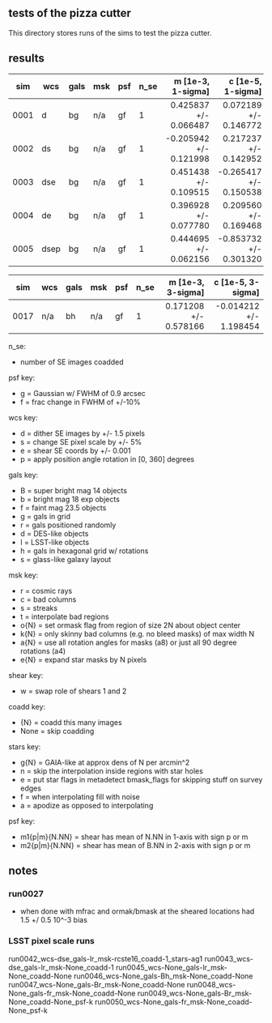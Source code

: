 ## tests of the pizza cutter

This directory stores runs of the sims to test the pizza cutter.

## results

| sim  | wcs  | gals | msk | psf | n_se | m [1e-3, 1-sigma]       | c [1e-5, 1-sigma]       |
| ---  | ---  | ---  | --- | --- | ---  | ---:                    | ---:                    |
| 0001 | d    | bg   | n/a | gf  | 1    |  0.425837 +/-  0.066487 |  0.072189 +/-  0.146772 |
| 0002 | ds   | bg   | n/a | gf  | 1    | -0.205942 +/-  0.121998 |  0.217237 +/-  0.142952 |
| 0003 | dse  | bg   | n/a | gf  | 1    |  0.451438 +/-  0.109515 | -0.265417 +/-  0.150538 |
| 0004 | de   | bg   | n/a | gf  | 1    |  0.396928 +/-  0.077780 |  0.209560 +/-  0.169468 |
| 0005 | dsep | bg   | n/a | gf  | 1    |  0.444695 +/-  0.062156 | -0.853732 +/-  0.301320 |


| sim  | wcs  | gals | msk | psf | n_se | m [1e-3, 3-sigma]       | c [1e-5, 3-sigma]       |
| ---  | ---  | ---  | --- | --- | ---  | ---:                    | ---:                    |
| 0017 | n/a  | bh   | n/a | gf  | 1    |  0.171208 +/-  0.578166 | -0.014212 +/-  1.198454 |


n_se:

 - number of SE images coadded

psf key:

 - g = Gaussian w/ FWHM of 0.9 arcsec
 - f = frac change in FWHM of +/-10%

wcs key:

 - d = dither SE images by +/- 1.5 pixels
 - s = change SE pixel scale by +/- 5%
 - e = shear SE coords by +/- 0.001
 - p = apply position angle rotation in [0, 360] degrees

gals key:

 - B = super bright mag 14 objects
 - b = bright mag 18 exp objects
 - f = faint mag 23.5 objects
 - g = gals in grid
 - r = gals positioned randomly
 - d = DES-like objects
 - l = LSST-like objects
 - h = gals in hexagonal grid w/ rotations
 - s = glass-like galaxy layout

msk key:

 - r = cosmic rays
 - c = bad columns
 - s = streaks
 - t = interpolate bad regions
 - o{N} = set ormask flag from region of size 2N about object center
 - k{N} = only skinny bad columns (e.g. no bleed masks) of max width N
 - a{N} = use all rotation angles for masks (a8) or just all 90 degree rotations (a4)
 - e{N} = expand star masks by N pixels

shear key:

 - w = swap role of shears 1 and 2

coadd key:

 - {N} = coadd this many images
 - None = skip coadding

stars key:

 - g{N} = GAIA-like at approx dens of N per arcmin^2
 - n = skip the interpolation inside regions with star holes
 - e = put star flags in metadetect bmask_flags for skipping stuff on survey edges
 - f = when interpolating fill with noise
 - a = apodize as opposed to interpolating

psf key:
 - m1{p|m}{N.NN} = shear has mean of N.NN in 1-axis with sign p or m
 - m2{p|m}{N.NN} = shear has mean of B.NN in 2-axis with sign p or m

## notes

### run0027
  - when done with mfrac and ormak/bmask at the sheared locations had 1.5 +/ 0.5 10^-3 bias

### LSST pixel scale runs

  run0042_wcs-dse_gals-lr_msk-rcste16_coadd-1_stars-ag1
  run0043_wcs-dse_gals-lr_msk-None_coadd-1
  run0045_wcs-None_gals-lr_msk-None_coadd-None
  run0046_wcs-None_gals-Bh_msk-None_coadd-None
  run0047_wcs-None_gals-Br_msk-None_coadd-None
  run0048_wcs-None_gals-fr_msk-None_coadd-None
  run0049_wcs-None_gals-Br_msk-None_coadd-None_psf-k
  run0050_wcs-None_gals-fr_msk-None_coadd-None_psf-k
